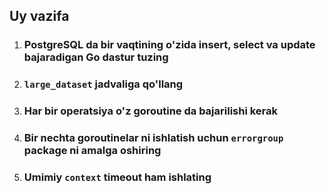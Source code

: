 ## Uy vazifa

1. ### PostgreSQL da bir vaqtining o'zida insert, select va update bajaradigan Go dastur tuzing
2. ### `large_dataset` jadvaliga qo'llang
3. ### Har bir operatsiya o'z goroutine da bajarilishi kerak
4. ### Bir nechta goroutinelar ni ishlatish uchun `errorgroup` package ni amalga oshiring
5. ### Umimiy `context` timeout ham ishlating




























